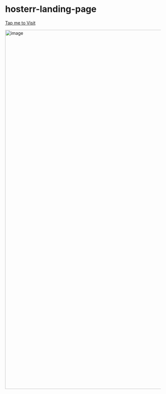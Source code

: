 # hosterr-landing-page
<a href="https://hosterr0.netlify.app">Tap me to Visit</a>

<img width="1158" alt="image" src="https://github.com/user-attachments/assets/d6a9b09f-b356-4f3d-8c14-4478283dd7d1">
